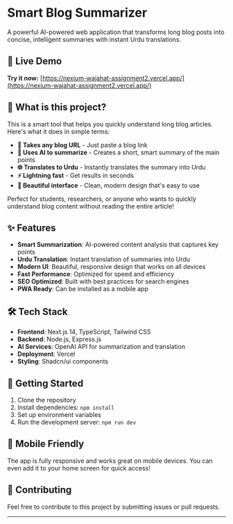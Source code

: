 # Smart Blog Summarizer

A powerful AI-powered web application that transforms long blog posts into concise, intelligent summaries with instant Urdu translations.

## 🌟 Live Demo

**Try it now:** [https://nexium-wajahat-assignment2.vercel.app/](https://nexium-wajahat-assignment2.vercel.app/)

## 📖 What is this project?

This is a smart tool that helps you quickly understand long blog articles. Here's what it does in simple terms:

- **📝 Takes any blog URL** - Just paste a blog link
- **🤖 Uses AI to summarize** - Creates a short, smart summary of the main points
- **🌐 Translates to Urdu** - Instantly translates the summary into Urdu
- **⚡ Lightning fast** - Get results in seconds
- **🎨 Beautiful interface** - Clean, modern design that's easy to use

Perfect for students, researchers, or anyone who wants to quickly understand blog content without reading the entire article!

## ✨ Features

- **Smart Summarization**: AI-powered content analysis that captures key points
- **Urdu Translation**: Instant translation of summaries into Urdu
- **Modern UI**: Beautiful, responsive design that works on all devices
- **Fast Performance**: Optimized for speed and efficiency
- **SEO Optimized**: Built with best practices for search engines
- **PWA Ready**: Can be installed as a mobile app

## 🛠️ Tech Stack

- **Frontend**: Next.js 14, TypeScript, Tailwind CSS
- **Backend**: Node.js, Express.js
- **AI Services**: OpenAI API for summarization and translation
- **Deployment**: Vercel
- **Styling**: Shadcn/ui components

## 🚀 Getting Started

1. Clone the repository
2. Install dependencies: `npm install`
3. Set up environment variables
4. Run the development server: `npm run dev`

## 📱 Mobile Friendly

The app is fully responsive and works great on mobile devices. You can even add it to your home screen for quick access!

## 🤝 Contributing

Feel free to contribute to this project by submitting issues or pull requests.

---
